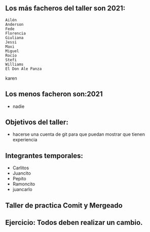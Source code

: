 ## Los más facheros del taller son 2021:

    Ailén
    Anderson
    Fede
    Florencia
    Giuliana
    Jessi
    Maxi
    Miguel
    Rocío
    Stefi
    Williams
    El Don Ale Panza
karen 



## Los menos facheron son:2021
* nadie


## Objetivos del taller:
 * hacerse una cuenta de git para que puedan mostrar que tienen experiencia
 
## Integrantes temporales:
* Carlitos
* Juancito
* Pepito
* Ramoncito
* juancarlo

## Taller de practica Comit y Mergeado
## Ejercicio: Todos deben realizar un cambio. 


